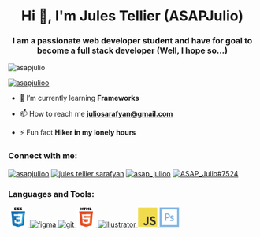 <h1 align="center">Hi 👋, I'm Jules Tellier (ASAPJulio)</h1>
<h3 align="center">I am a passionate web developer student and have for goal to become a full stack developer (Well, I hope so...)</h3>

<p align="left"> <img src="https://komarev.com/ghpvc/?username=asapjulio&label=Profile%20views&color=0e75b6&style=flat" alt="asapjulio" /> </p>

<p align="left"> <a href="https://twitter.com/asapjulioo" target="blank"><img src="https://img.shields.io/twitter/follow/asapjulioo?logo=twitter&style=for-the-badge" alt="asapjulioo" /></a> </p>

- 🌱 I’m currently learning **Frameworks**

- 📫 How to reach me **juliosarafyan@gmail.com**

- ⚡ Fun fact **Hiker in my lonely hours**

<h3 align="left">Connect with me:</h3>
<p align="left">
<a href="https://twitter.com/asapjulioo" target="blank"><img align="center" src="https://raw.githubusercontent.com/rahuldkjain/github-profile-readme-generator/master/src/images/icons/Social/twitter.svg" alt="asapjulioo" height="30" width="40" /></a>
<a href="https://www.facebook.com/jules.tellier" target="blank"><img align="center" src="https://raw.githubusercontent.com/rahuldkjain/github-profile-readme-generator/master/src/images/icons/Social/facebook.svg" alt="jules tellier sarafyan" height="30" width="40" /></a>
<a href="https://instagram.com/asap_julioo" target="blank"><img align="center" src="https://raw.githubusercontent.com/rahuldkjain/github-profile-readme-generator/master/src/images/icons/Social/instagram.svg" alt="asap_julioo" height="30" width="40" /></a>
<a href="https://discord.gg/ASAP_Julio#7524" target="blank"><img align="center" src="https://raw.githubusercontent.com/rahuldkjain/github-profile-readme-generator/master/src/images/icons/Social/discord.svg" alt="ASAP_Julio#7524" height="30" width="40" /></a>
</p>
<h3 align="left">Languages and Tools:</h3>
<p align="left"> <a href="https://www.w3schools.com/css/" target="_blank" rel="noreferrer"> <img src="https://raw.githubusercontent.com/devicons/devicon/master/icons/css3/css3-original-wordmark.svg" alt="css3" width="40" height="40"/> </a> <a href="https://www.figma.com/" target="_blank" rel="noreferrer"> <img src="https://www.vectorlogo.zone/logos/figma/figma-icon.svg" alt="figma" width="40" height="40"/> </a> <a href="https://git-scm.com/" target="_blank" rel="noreferrer"> <img src="https://www.vectorlogo.zone/logos/git-scm/git-scm-icon.svg" alt="git" width="40" height="40"/> </a> <a href="https://www.w3.org/html/" target="_blank" rel="noreferrer"> <img src="https://raw.githubusercontent.com/devicons/devicon/master/icons/html5/html5-original-wordmark.svg" alt="html5" width="40" height="40"/> </a> <a href="https://www.adobe.com/in/products/illustrator.html" target="_blank" rel="noreferrer"> <img src="https://www.vectorlogo.zone/logos/adobe_illustrator/adobe_illustrator-icon.svg" alt="illustrator" width="40" height="40"/> </a> <a href="https://developer.mozilla.org/en-US/docs/Web/JavaScript" target="_blank" rel="noreferrer"> <img src="https://raw.githubusercontent.com/devicons/devicon/master/icons/javascript/javascript-original.svg" alt="javascript" width="40" height="40"/> </a> <a href="https://www.photoshop.com/en" target="_blank" rel="noreferrer"> <img src="https://raw.githubusercontent.com/devicons/devicon/master/icons/photoshop/photoshop-line.svg" alt="photoshop" width="40" height="40"/> </a> </p>

